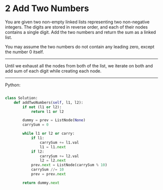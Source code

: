 # 2 Add Two Numbers

You are given two non-empty linked lists representing two non-negative
integers. The digits are stored in reverse order, and each of their nodes
contains a single digit. Add the two numbers and return the sum as a linked
list.

You may assume the two numbers do not contain any leading zero, except the
number 0 itself.

---

Until we exhaust all the nodes from both of the list, we iterate on both and
add sum of each digit while creating each node.

---

Python:

```python

class Solution:
    def addTwoNumbers(self, l1, l2):
        if not (l1 or l2):
            return l1 or l2

        dummy = prev = ListNode(None)
        carrySum = 0

        while l1 or l2 or carry:
            if l1:
                carrySum += l1.val
                l1 = l1.next
            if l2:
                carrySum += l2.val
                l2 = l2.next
            prev.next = ListNode(carrySum % 10)
            carrySum //= 10
            prev = prev.next

        return dummy.next
```
